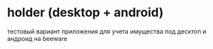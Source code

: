 # holder (desktop + android)

тестовый вариант приложения для учета имущества под десктоп и андроид на beeware